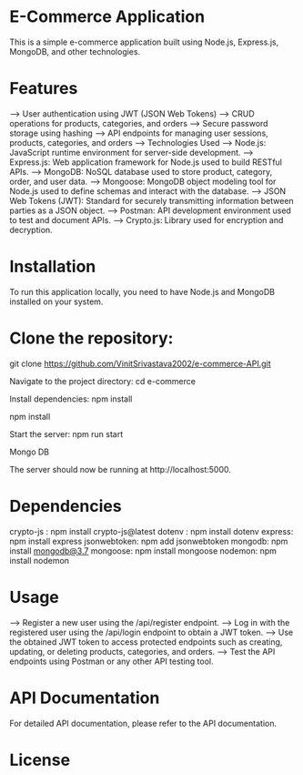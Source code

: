 # E-Commerce Application

This is a simple e-commerce application built using Node.js, Express.js, MongoDB, and other technologies.

# Features

--> User authentication using JWT (JSON Web Tokens)
--> CRUD operations for products, categories, and orders
--> Secure password storage using hashing
--> API endpoints for managing user sessions, products, categories, and orders
--> Technologies Used
--> Node.js: JavaScript runtime environment for server-side development.
--> Express.js: Web application framework for Node.js used to build RESTful APIs.
--> MongoDB: NoSQL database used to store product, category, order, and user data.
--> Mongoose: MongoDB object modeling tool for Node.js used to define schemas and interact with the database.
--> JSON Web Tokens (JWT): Standard for securely transmitting information between parties as a JSON object.
--> Postman: API development environment used to test and document APIs.
--> Crypto.js: Library used for encryption and decryption.

# Installation

To run this application locally, you need to have Node.js and MongoDB installed on your system.

# Clone the repository:

git clone https://github.com/VinitSrivastava2002/e-commerce-API.git

Navigate to the project directory: cd e-commerce

Install dependencies: npm install

npm install

Start the server: npm run start

Mongo DB

The server should now be running at http://localhost:5000.

# Dependencies

crypto-js : npm install crypto-js@latest
dotenv : npm install dotenv
express: npm install express
jsonwebtoken: npm add jsonwebtoken
mongodb: npm install mongodb@3.7
mongoose: npm install mongoose
nodemon: npm install nodemon

# Usage

--> Register a new user using the /api/register endpoint.
--> Log in with the registered user using the /api/login endpoint to obtain a JWT token.
--> Use the obtained JWT token to access protected endpoints such as creating, updating, or deleting products, categories, and orders.
--> Test the API endpoints using Postman or any other API testing tool.

# API Documentation

For detailed API documentation, please refer to the API documentation.

# License
